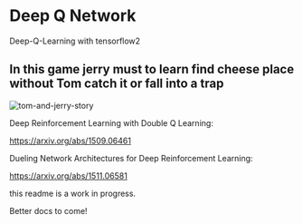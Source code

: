 # Deep Q Network


Deep-Q-Learning with tensorflow2


## In this game jerry must to learn find cheese place without Tom catch it or fall into a trap
![tom-and-jerry-story](https://user-images.githubusercontent.com/71963543/108226143-db45b380-7151-11eb-9b42-a99c27ea4fb6.png)


Deep Reinforcement Learning with Double Q Learning:

https://arxiv.org/abs/1509.06461

Dueling Network Architectures for Deep Reinforcement Learning:

https://arxiv.org/abs/1511.06581

this readme is a work in progress.

Better docs to come!
